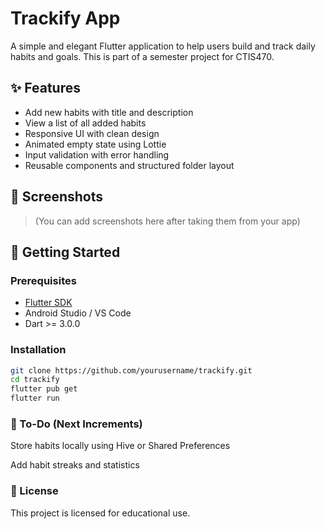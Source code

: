 # Trackify App

A simple and elegant Flutter application to help users build and track daily habits and goals. This is part of a semester project for CTIS470.

## ✨ Features

- Add new habits with title and description
- View a list of all added habits
- Responsive UI with clean design
- Animated empty state using Lottie
- Input validation with error handling
- Reusable components and structured folder layout

## 📱 Screenshots

> (You can add screenshots here after taking them from your app)

## 🚀 Getting Started

### Prerequisites

- [Flutter SDK](https://docs.flutter.dev/get-started/install)
- Android Studio / VS Code
- Dart >= 3.0.0

### Installation

```bash
git clone https://github.com/yourusername/trackify.git
cd trackify
flutter pub get
flutter run
```

### 📌 To-Do (Next Increments)

Store habits locally using Hive or Shared Preferences

Add habit streaks and statistics

### 📄 License

This project is licensed for educational use.
